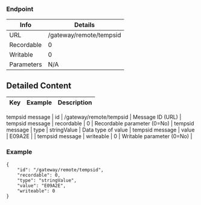 # 



### Endpoint

| Info  | Details |
| ------------- | ------------- |
| URL   | /gateway/remote/tempsid   |
| Recordable   | 0   |
| Writable   | 0   |
| Parameters  | N/A  |

## Detailed Content

|  Key  | Example | Description |
| ------------- | :------: | ------------- |
tempsid message
|  id | /gateway/remote/tempsid | Message ID (URL) |
tempsid message
|  recordable | 0 | Recordable parameter (0=No) |
tempsid message
|  type | stringValue | Data type of value |
tempsid message
|  value | E09A2E |  |
tempsid message
|  writeable | 0 | Writable parameter (0=No) |

### Example
```
{
    "id": "/gateway/remote/tempsid",
    "recordable": 0,
    "type": "stringValue",
    "value": "E09A2E",
    "writeable": 0
}
```
